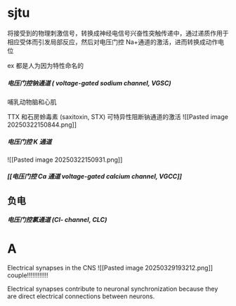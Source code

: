 # sjtu
将接受到的物理刺激信号，转换成神经电信号兴奋性突触传递中，通过递质作用于相应受体而引发局部反应，然后对电压门控 Na+通道的激活，进而转换成动作电位


ex
都是人为因为特性命名的
##### 电压门控钠通道 ( voltage-gated sodium channel, VGSC)
哺乳动物脑和心肌

TTX 和石房蛉毒素 (saxitoxin, STX) 可特异性阻断钠通道的激活
![[Pasted image 20250322150844.png]]


##### 电压门控 K 通道
![[Pasted image 20250322150931.png]]


##### [[电压门控 Ca 通道  voltage-gated calcium channel, VGCC]]


## 负电

##### 电压门控氯通道 (Cl- channel, CLC)


# A

Electrical synapses in the CNS
![[Pasted image 20250329193212.png]]
couple!!!!!!!!!!!!

Electrical synapses contribute to neuronal synchronization because they are direct electrical connections between neurons.